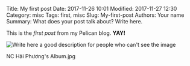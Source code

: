 Title: My first post
Date: 2017-11-26 10:01
Modified: 2017-11-27 12:30
Category: misc
Tags: first, misc
Slug: My-first-post
Authors: Your name
Summary: What does your post talk about? Write here.

This is the *first post* from my Pelican blog. **YAY!**

![Write here a good description for people who can't see the image]({static}/images/HP.jpg)

NC Hải Phương's Album.jpg
